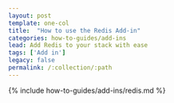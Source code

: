 ```yaml
---
layout: post
template: one-col
title:  "How to use the Redis Add-in"
categories: how-to-guides/add-ins
lead: Add Redis to your stack with ease
tags: ['Add in']
legacy: false
permalink: /:collection/:path
---
```



{% include how-to-guides/add-ins/redis.md %}